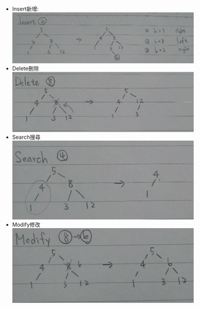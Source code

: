 - Insert新增:
![image](https://github.com/poor314/poor314/blob/master/image/insert.jpg)
- Delete刪除
![image](https://github.com/poor314/poor314/blob/master/image/delete.jpg)
- Search搜尋
![image](https://github.com/poor314/poor314/blob/master/image/search.jpg)
- Modify修改
![image](https://github.com/poor314/poor314/blob/master/image/modify.jpg)
